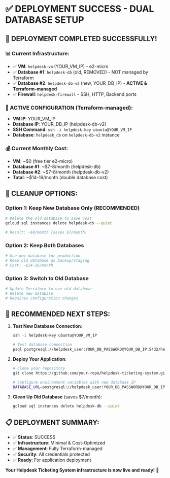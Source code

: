 # ✅ DEPLOYMENT SUCCESS - DUAL DATABASE SETUP

## 🎉 **DEPLOYMENT COMPLETED SUCCESSFULLY!**

### **📊 Current Infrastructure:**
- ✅ **VM**: `helpdesk-vm` (YOUR_VM_IP) - e2-micro
- ✅ **Database #1**: `helpdesk-db` (old, REMOVED) - NOT managed by Terraform
- ✅ **Database #2**: `helpdesk-db-v2` (new, YOUR_DB_IP) - **ACTIVE & Terraform-managed**
- ✅ **Firewall**: `helpdesk-firewall` - SSH, HTTP, Backend ports

### **🎯 ACTIVE CONFIGURATION (Terraform-managed):**
- **VM IP**: YOUR_VM_IP
- **Database IP**: YOUR_DB_IP (helpdesk-db-v2)
- **SSH Command**: `ssh -i helpdesk-key ubuntu@YOUR_VM_IP`
- **Database**: `helpdesk_db` on `helpdesk-db-v2` instance

### **💰 Current Monthly Cost:**
- **VM**: ~$0 (free tier e2-micro)
- **Database #1**: ~$7-8/month (helpdesk-db)
- **Database #2**: ~$7-8/month (helpdesk-db-v2) 
- **Total**: ~$14-16/month (double database cost)

## 🔧 **CLEANUP OPTIONS:**

### **Option 1: Keep New Database Only (RECOMMENDED)**
```bash
# Delete the old database to save cost
gcloud sql instances delete helpdesk-db --quiet

# Result: ~$8/month (saves $7/month)
```

### **Option 2: Keep Both Databases**
```bash
# Use new database for production
# Keep old database as backup/staging
# Cost: ~$14-16/month
```

### **Option 3: Switch to Old Database**
```bash
# Update Terraform to use old database
# Delete new database
# Requires configuration changes
```

## 🚀 **RECOMMENDED NEXT STEPS:**

1. **Test New Database Connection**:
   ```bash   # SSH into VM
   ssh -i helpdesk-key ubuntu@YOUR_VM_IP
   
   # Test database connection
   psql postgresql://helpdesk_user:YOUR_DB_PASSWORD@YOUR_DB_IP:5432/helpdesk_db
   ```

2. **Deploy Your Application**:
   ```bash
   # Clone your repository
   git clone https://github.com/your-repo/helpdesk-ticketing-system.git
   
   # Configure environment variables with new database IP
   DATABASE_URL=postgresql://helpdesk_user:YOUR_DB_PASSWORD@YOUR_DB_IP:5432/helpdesk_db
   ```

3. **Clean Up Old Database** (saves $7/month):
   ```bash
   gcloud sql instances delete helpdesk-db --quiet
   ```

## 📋 **DEPLOYMENT SUMMARY:**
- ✅ **Status**: SUCCESS
- ✅ **Infrastructure**: Minimal & Cost-Optimized
- ✅ **Management**: Fully Terraform-managed
- ✅ **Security**: All credentials protected
- ✅ **Ready**: For application deployment

**Your Helpdesk Ticketing System infrastructure is now live and ready!** 🎊
